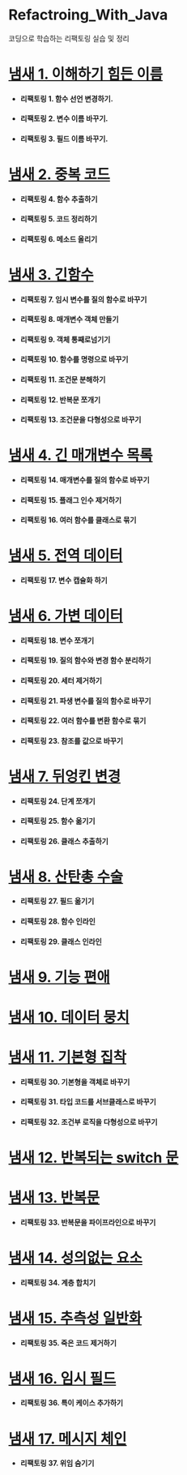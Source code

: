 # Refactroing_With_Java

코딩으로 학습하는 리팩토링 실습 및 정리

# [냄새 1. 이해하기 힘든 이름](./01.이해하기%20힘든%20이름/README.md)

- #### 리팩토링 1. 함수 선언 변경하기.
- #### 리팩토링 2. 변수 이름 바꾸기.
- #### 리팩토링 3. 필드 이름 바꾸기.

# [냄새 2. 중복 코드](./02.중복%20코드/README.md)
- #### 리팩토링 4. 함수 추출하기
- #### 리팩토링 5. 코드 정리하기
- #### 리팩토링 6. 메소드 올리기

# [냄새 3. 긴함수](./03.긴%20함수/README.md)
- #### 리팩토링 7. 임시 변수를 질의 함수로 바꾸기
- #### 리팩토링 8. 매개변수 객체 만들기
- #### 리팩토링 9. 객체 통째로넘기기
- #### 리팩토링 10. 함수를 명령으로 바꾸기
- #### 리팩토링 11. 조건문 분해하기
- #### 리팩토링 12. 반복문 쪼개기
- #### 리팩토링 13. 조건문을 다형성으로 바꾸기  


# [냄새 4. 긴 매개변수 목록](./04.긴%20매개변수%20목록/README.md)
- #### 리팩토링 14. 매개변수를 질의 함수로 바꾸기 
- #### 리팩토링 15. 플래그 인수 제거하기
- #### 리팩토링 16. 여러 함수를 클래스로 묶기

# [냄새 5. 전역 데이터](./05.전역%20데이터/README.md)
- #### 리팩토링 17. 변수 캡슐화 하기

# [냄새 6. 가변 데이터](./06.가변%20데이터/README.md)
- #### 리팩토링 18. 변수 쪼개기
- #### 리팩토링 19. 질의 함수와 변경 함수 분리하기
- #### 리팩토링 20. 세터 제거하기
- #### 리팩토링 21. 파생 변수를 질의 함수로 바꾸기
- #### 리팩토링 22. 여러 함수를 변환 함수로 묶기
- #### 리팩토링 23. 참조를 값으로 바꾸기

# [냄새 7. 뒤엉킨 변경](./07.뒤엉킨%20변경/README.md)
- #### 리팩토링 24. 단계 쪼개기
- #### 리팩토링 25. 함수 옮기기
- #### 리팩토링 26. 클래스 추출하기

# [냄새 8. 산탄총 수술](./08.산탄총%20수술/README.md)
- #### 리팩토링 27. 필드 옮기기
- #### 리팩토링 28. 함수 인라인
- #### 리팩토링 29. 클래스 인라인

# [냄새 9. 기능 편애](./09.기능%20편애/README.md)

# [냄새 10. 데이터 뭉치](./10.데이터%20뭉치/README.md)
# [냄새 11. 기본형 집착](./11.기본형%20집착/README.md)
- #### 리팩토링 30. 기본형을 객체로 바꾸기
- #### 리팩토링 31. 타입 코드를 서브클래스로 바꾸기
- #### 리팩토링 32. 조건부 로직을 다형성으로 바꾸기

# [냄새 12. 반복되는 switch 문](./12.반복되는%20switch문/README.md)

# [냄새 13. 반복문](./13.반복문/README.md)
- #### 리팩토링 33. 반복문을 파이프라인으로 바꾸기

# [냄새 14. 성의없는 요소](./14.성의없는%20요소/README.md)
- #### 리팩토링 34. 계층 합치기

# [냄새 15. 추측성 일반화](./15.추측성%20일반화/README.md)
- #### 리팩토링 35. 죽은 코드 제거하기

# [냄새 16. 임시 필드](./16.임시필드/README.md)
- #### 리팩토링 36. 특이 케이스 추가하기

# [냄새 17. 메시지 체인](./17.메시지%20체인/README.md)
- #### 리팩토링 37. 위임 숨기기




